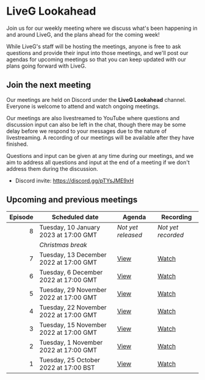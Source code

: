 # LiveG Lookahead
Join us for our weekly meeting where we discuss what's been happening in and around LiveG, and the plans ahead for the coming week!

While LiveG's staff will be hosting the meetings, anyone is free to ask questions and provide their input into those meetings, and we'll post our agendas for upcoming meetings so that you can keep updated with our plans going forward with LiveG.

## Join the next meeting
Our meetings are held on Discord under the **LiveG Lookahead** channel. Everyone is welcome to attend and watch ongoing meetings.

Our meetings are also livestreamed to YouTube where questions and discussion input can also be left in the chat, though there may be some delay before we respond to your messages due to the nature of livestreaming. A recording of our meetings will be available after they have finished.

Questions and input can be given at any time during our meetings, and we aim to address all questions and input at the end of a meeting if we don't address them during the discussion.

* Discord invite: https://discord.gg/pTYsJME9xH

## Upcoming and previous meetings
| Episode | Scheduled date | Agenda | Recording |
|--:|---|---|---|
| 8 | Tuesday, 10 January 2023 at 17:00 GMT | _Not yet released_ | _Not yet recorded_ |
| | _Christmas break_ | | |
| 7 | Tuesday, 13 December 2022 at 17:00 GMT | [View](https://github.com/LiveGTech/Lookahead/blob/main/episodes/0007/index.md) | [Watch](https://youtu.be/j0p_f0KL5Kk) |
| 6 | Tuesday, 6 December 2022 at 17:00 GMT | [View](https://github.com/LiveGTech/Lookahead/blob/main/episodes/0006/index.md) | [Watch](https://youtu.be/WaJqwDrfvjc) |
| 5 | Tuesday, 29 November 2022 at 17:00 GMT | [View](https://github.com/LiveGTech/Lookahead/blob/main/episodes/0005/index.md) | [Watch](https://youtu.be/RAv6XrLknaA) |
| 4 | Tuesday, 22 November 2022 at 17:00 GMT | [View](https://github.com/LiveGTech/Lookahead/blob/main/episodes/0004/index.md) | [Watch](https://youtu.be/91M7iT_ekos) |
| 3 | Tuesday, 15 November 2022 at 17:00 GMT | [View](https://github.com/LiveGTech/Lookahead/blob/main/episodes/0003/index.md) | [Watch](https://youtu.be/5WabZoH5YQE) |
| 2 | Tuesday, 1 November 2022 at 17:00 GMT | [View](https://github.com/LiveGTech/Lookahead/blob/main/episodes/0002/index.md) | [Watch](https://youtu.be/CaF17Hj6jEA) |
| 1 | Tuesday, 25 October 2022 at 17:00 BST | [View](https://github.com/LiveGTech/Lookahead/blob/main/episodes/0001/index.md) | [Watch](https://youtu.be/tgyXH_XUXlo) |
